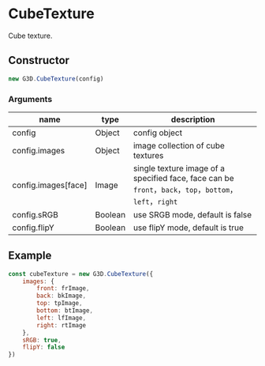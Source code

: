 # CubeTexture

Cube texture.

## Constructor

```javascript
new G3D.CubeTexture(config)
```

### Arguments

| name                | type    | description                                                                                             |
| ------------------- | ------- | ------------------------------------------------------------------------------------------------------- |
| config              | Object  | config object                                                                                           |
| config.images       | Object  | image collection of cube textures                                                                       |
| config.images[face] | Image   | single texture image of a specified face, face can be `front`，`back`，`top`，`bottom`，`left`，`right` |
| config.sRGB         | Boolean | use SRGB mode, default is false                                                                         |
| config.flipY        | Boolean | use flipY mode, default is true                                                                         |

## Example

```javascript
const cubeTexture = new G3D.CubeTexture({
    images: {
        front: frImage,
        back: bkImage,
        top: tpImage,
        bottom: btImage,
        left: lfImage,
        right: rtImage
    },
    sRGB: true,
    flipY: false
})
```